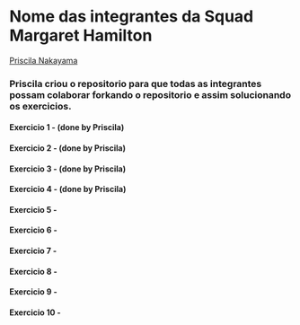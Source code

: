 # Nome das integrantes da Squad Margaret Hamilton

[Priscila Nakayama](https://github.com/PuriNakayama)

### Priscila criou o repositorio para que todas as integrantes possam colaborar forkando o repositorio e assim solucionando os exercicios.

#### Exercicio 1 - (done by Priscila)
#### Exercicio 2 - (done by Priscila)
#### Exercicio 3 - (done by Priscila)
#### Exercicio 4 - (done by Priscila)
#### Exercicio 5 - 
#### Exercicio 6 - 
#### Exercicio 7 - 
#### Exercicio 8 - 
#### Exercicio 9 -
#### Exercicio 10  -
